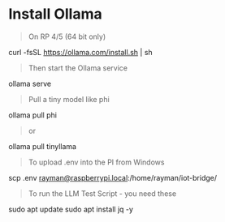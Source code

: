 # Install Ollama
> On RP 4/5 (64 bit only)

curl -fsSL https://ollama.com/install.sh | sh

> Then start the Ollama service

ollama serve

> Pull a tiny model like phi

ollama pull phi

> or

ollama pull tinyllama

> To upload .env into the PI from Windows

scp .env rayman@raspberrypi.local:/home/rayman/iot-bridge/

> To run the LLM Test Script - you need these

sudo apt update
sudo apt install jq -y
